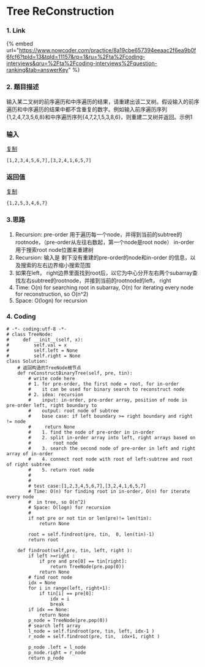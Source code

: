 # Tree ReConstruction

### 1. Link

{% embed url="https://www.nowcoder.com/practice/8a19cbe657394eeaac2f6ea9b0f6fcf6?tpId=13&tqId=11157&rp=1&ru=%2Fta%2Fcoding-interviews&qru=%2Fta%2Fcoding-interviews%2Fquestion-ranking&tab=answerKey" %}



### 2. 题目描述

输入某二叉树的前序遍历和中序遍历的结果，请重建出该二叉树。假设输入的前序遍历和中序遍历的结果中都不含重复的数字。例如输入前序遍历序列{1,2,4,7,3,5,6,8}和中序遍历序列{4,7,2,1,5,3,8,6}，则重建二叉树并返回。示例1

### 输入

[复制](javascript:void%280%29;)

```text
[1,2,3,4,5,6,7],[3,2,4,1,6,5,7]
```

### 返回值

[复制](javascript:void%280%29;)

```text
{1,2,5,3,4,6,7}
```



### 3.思路

1.  Recursion: pre-order 用于遍历每一个node，并得到当前的subtree的rootnode，（pre-order从左往右数起，第一个node是root node） in-order 用于搜索root node位置来重建树
2. Recursion: 输入是 剩下没有重建的pre-order的node和in-order 的信息，以及搜索的左右边界缩小搜索范围
3. 如果在left， right边界里面找到root后，以它为中心分开左右两个subarray查找左右subtree的rootnode，并接到当前的rootnode的left， right
4. Time: O\(n\) for searching root in subarray, O\(n\) for iterating every node for reconstruction, so O\(n^2\)
5. Space: O\(logn\) for recursion

### 4. Coding

```text
# -*- coding:utf-8 -*-
# class TreeNode:
#     def __init__(self, x):
#         self.val = x
#         self.left = None
#         self.right = None
class Solution:
    # 返回构造的TreeNode根节点
    def reConstructBinaryTree(self, pre, tin):
        # write code here
        # 1. for pre-order, the first node = root, for in-order
        #    it can be used for binary search to reconstruct node
        # 2. idea: recursion
        #    input: in-order, pre-order array, position of node in pre-order left, right boundary to
        #    output: root node of subtree
        #    base case: if left boundary >= right boundary and right != node
        #     return None
        #    1. find the node of pre-order in in-order 
        #    2. split in-order array into left, right arrays based on 
        #        root node
        #    3. search the second node of pre-order in left and right array of in-order
        #    4. connect root node with root of left-subtree and root of right subtree
        #    5. return root node
        #
        #
        # test case:[1,2,3,4,5,6,7],[3,2,4,1,6,5,7]
        # Time: O(n) for finding root in in-order, O(n) for iterate every node
        #  in tree, so O(n^2)
        # Space: O(logn) for recursion
        #
        if not pre or not tin or len(pre)!= len(tin):
            return None
        
        root = self.findroot(pre, tin,  0, len(tin)-1)
        return root
    
    def findroot(self,pre, tin, left, right ):
        if left >=right :
            if pre and pre[0] == tin[right]:
                return TreeNode(pre.pop(0))
            return None
        # find root node
        idx = None
        for i in range(left, right+1):
            if tin[i] == pre[0]:
                idx = i
                break
        if idx == None:
            return None
        p_node = TreeNode(pre.pop(0))
        # search left array
        l_node = self.findroot(pre, tin, left, idx-1 )
        r_node = self.findroot(pre, tin,  idx+1, right )
        
        p_node .left = l_node
        p_node.right = r_node
        return p_node
        
```

### 









